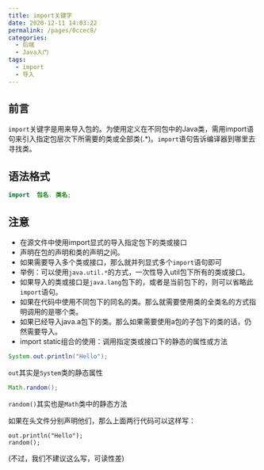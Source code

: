 ```yaml
---
title: import关键字
date: 2020-12-11 14:03:22
permalink: /pages/0ccec8/
categories: 
  - 后端
  - Java入门
tags: 
  - import
  - 导入
---
```




## 前言

`import`关键字是用来导入包的。为使用定义在不同包中的Java类，需用import语句来引入指定包层次下所需要的类或全部类(.*)。`import`语句告诉编译器到哪里去寻找类。



## 语法格式

```java
import  包名. 类名;
```



## 注意

-  在源文件中使用import显式的导入指定包下的类或接口
- 声明在包的声明和类的声明之间。
- 如果需要导入多个类或接口，那么就并列显式多个`import`语句即可
- 举例：可以使用`java.util.*`的方式，一次性导入util包下所有的类或接口。
- 如果导入的类或接口是`java.lang`包下的，或者是当前包下的，则可以省略此`import`语句。
- 如果在代码中使用不同包下的同名的类。那么就需要使用类的全类名的方式指明调用的是哪个类。
- 如果已经导入java.a包下的类。那么如果需要使用a包的子包下的类的话，仍然需要导入。
- import static组合的使用：调用指定类或接口下的静态的属性或方法

```java
System.out.println("Hello");
```

`out`其实是`System`类的静态属性

```java
Math.random();
```

`random()`其实也是`Math`类中的静态方法

如果在头文件分别声明他们，那么上面两行代码可以这样写：

```
out.println("Hello");
random();
```

(不过，我们不建议这么写，可读性差)